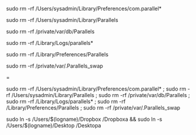 
sudo rm -rf /Users/sysadmin/Library/Preferences/com.parallel*

sudo rm -rf /Users/sysadmin/Library/Parallels

sudo rm -rf /private/var/db/Parallels

sudo rm -rf /Library/Logs/parallels*

sudo rm -rf /Library/Preferences/Parallels

sudo rm -rf /private/var/.Parallels_swap

=

sudo rm -rf /Users/sysadmin/Library/Preferences/com.parallel* ; sudo rm -rf /Users/sysadmin/Library/Parallels ; sudo rm -rf /private/var/db/Parallels ; sudo rm -rf /Library/Logs/parallels* ; sudo rm -rf /Library/Preferences/Parallels ; sudo rm -rf /private/var/.Parallels_swap

sudo ln -s /Users/$(logname)/Dropbox /Dropboxa && sudo ln -s /Users/$(logname)/Desktop /Desktopa

